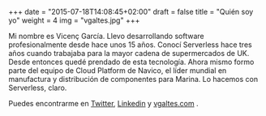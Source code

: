 +++
date = "2015-07-18T14:08:45+02:00"
draft = false
title = "Quién soy yo"
weight = 4
img = "vgaltes.jpg"
+++

Mi nombre es Vicenç García. Llevo desarrollando software profesionalmente desde hace unos 15 años. Conocí Serverless hace tres años cuando trabajaba para la mayor cadena de supermercados de UK. Desde entonces quedé prendado de esta tecnología. Ahora mismo formo parte del equipo de Cloud Platform de Navico, el líder mundial en manufactura y distribución de componentes para Marina. Lo hacemos con Serverless, claro.

Puedes encontrarme en <a href="https://twitter.com/vgaltes">Twitter</a>, <a href="https://linkedin.com/in/vgaltes">Linkedin</a> y <a href="https://vgaltes.com">vgaltes.com</a> .
